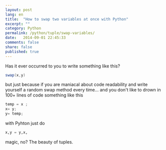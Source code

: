 ```yaml
---
layout: post
lang: en
title:  "How to swap two variables at once with Python"
excerpt: ""
category: Python
permalink: /python/tuple/swap-variables/
date:   2014-09-01 22:45:33
comments: false
share: false
published: true
---
```


Has it ever occurred to you to write something like this?

```java
swap(x,y) 
```

but just because if you are maniacal about code readability and write yourself a random swap method every time... and you don't like to drown in 100+ lines of code something like this

```java
temp = x ;
x= y;
y= temp;
``` 
with Pyhton just do 

```python
x,y = y,x, 
``` 

magic, no? The beauty of tuples.